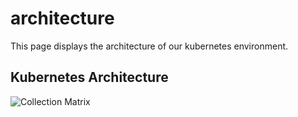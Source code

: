 # architecture

This page displays the architecture of our kubernetes environment.

## Kubernetes Architecture

![Collection Matrix](assets/kubernetes_architecture.png)
